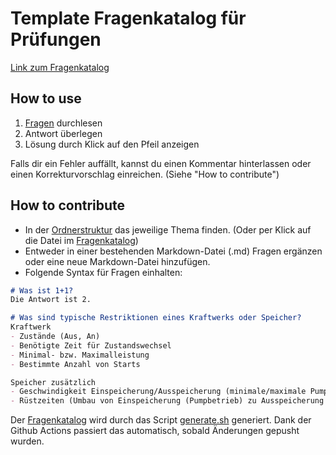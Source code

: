 # Template Fragenkatalog für Prüfungen

[Link zum Fragenkatalog](./Fragenkatalog.md)

## How to use
1. [Fragen](./Fragenkatalog.md) durchlesen
2. Antwort überlegen
3. Lösung durch Klick auf den Pfeil anzeigen

Falls dir ein Fehler auffällt, kannst du einen Kommentar hinterlassen oder einen Korrekturvorschlag einreichen. (Siehe "How to contribute")

## How to contribute
- In der [Ordnerstruktur](./Fragenkatalog) das jeweilige Thema finden. (Oder per Klick auf die Datei im [Fragenkatalog](./Fragenkatalog.md))
- Entweder in einer bestehenden Markdown-Datei (.md) Fragen ergänzen oder eine neue Markdown-Datei hinzufügen.
- Folgende Syntax für Fragen einhalten:
```markdown
# Was ist 1+1?
Die Antwort ist 2.

# Was sind typische Restriktionen eines Kraftwerks oder Speicher?
Kraftwerk
- Zustände (Aus, An)
- Benötigte Zeit für Zustandswechsel
- Minimal- bzw. Maximalleistung
- Bestimmte Anzahl von Starts

Speicher zusätzlich
- Geschwindigkeit Einspeicherung/Ausspeicherung (minimale/maximale Pumpleistung)
- Rüstzeiten (Umbau von Einspeicherung (Pumpbetrieb) zu Ausspeicherung (Turbinenbetrieb))
```

Der [Fragenkatalog](./Fragenkatalog.md) wird durch das Script [generate.sh](./generate.sh) generiert. Dank der Github Actions passiert das automatisch, sobald Änderungen gepusht wurden.
